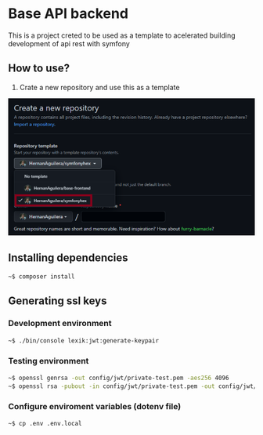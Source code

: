 # Base API backend

This is a project creted to be used as a template to acelerated building development of api rest with symfony

## How to use?

1. Crate a new repository and use this as a template

![repository as a template](./docs/img/repository-template.png)

## Installing dependencies

```bash
~$ composer install
```

## Generating ssl keys

### Development environment

```bash
~$ ./bin/console lexik:jwt:generate-keypair
```

### Testing environment

```bash
~$ openssl genrsa -out config/jwt/private-test.pem -aes256 4096
~$ openssl rsa -pubout -in config/jwt/private-test.pem -out config/jwt/public-test.pem
```

### Configure enviroment variables (dotenv file)

```bash
~$ cp .env .env.local
```
